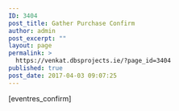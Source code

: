 ```yaml
---
ID: 3404
post_title: Gather Purchase Confirm
author: admin
post_excerpt: ""
layout: page
permalink: >
  https://venkat.dbsprojects.ie/?page_id=3404
published: true
post_date: 2017-04-03 09:07:25
---
```

[eventres_confirm]